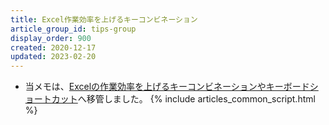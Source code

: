 ```yaml
---
title: Excel作業効率を上げるキーコンビネーション
article_group_id: tips-group
display_order: 900
created: 2020-12-17
updated: 2023-02-20
---
```

- 当メモは、[Excelの作業効率を上げるキーコンビネーションやキーボードショートカット](https://thinktwice.tech/it/excel/keyboard_shortcuts_in_excel/)へ移管しました。
{% include articles_common_script.html %}

